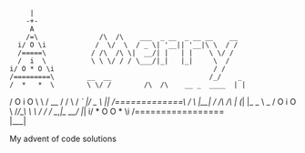          |
        -+-
         A
        /=\               /\  /\    ___  _ __  _ __ __    __
      i/ O \i            /  \/  \  / _ \| '__|| '__|\ \  / /
      /=====\           / /\  /\ \|  __/| |   | |    \ \/ /
      /  i  \           \ \ \/ / / \___/|_|   |_|     \  /
    i/ O * O \i                                       / /
    /=========\        __  __                        /_/    _
    /  *   *  \        \ \/ /        /\  /\    __ _  ____  | |
   / O   i   O \        \  /   __   /  \/  \  / _` |/ _ _\ |_|
  /=============\       /  \  |__| / /\  /\ \| (_| |\_ _ \  _
  /  O   i   O  \      /_/\_\      \ \ \/ / / \__,_|\_ __/ |_|
i/ *   O   O   * \i
/=================\
       |___|



My advent of code solutions
